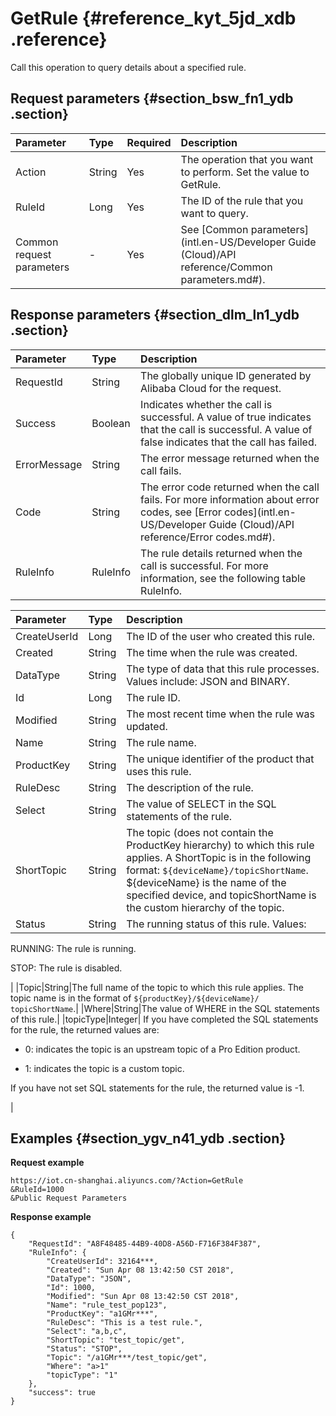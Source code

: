 # GetRule {#reference_kyt_5jd_xdb .reference}

Call this operation to query details about a specified rule.

## Request parameters {#section_bsw_fn1_ydb .section}

|Parameter|Type|Required|Description|
|:--------|:---|:-------|:----------|
|Action|String|Yes|The operation that you want to perform. Set the value to GetRule.|
|RuleId|Long|Yes|The ID of the rule that you want to query.|
|Common request parameters|-|Yes|See [Common parameters](intl.en-US/Developer Guide (Cloud)/API reference/Common parameters.md#).|

## Response parameters {#section_dlm_ln1_ydb .section}

|Parameter|Type|Description|
|:--------|:---|:----------|
|RequestId|String|The globally unique ID generated by Alibaba Cloud for the request.|
|Success|Boolean|Indicates whether the call is successful. A value of true indicates that the call is successful. A value of false indicates that the call has failed.|
|ErrorMessage|String|The error message returned when the call fails.|
|Code|String|The error code returned when the call fails. For more information about error codes, see [Error codes](intl.en-US/Developer Guide (Cloud)/API reference/Error codes.md#).|
|RuleInfo|RuleInfo|The rule details returned when the call is successful. For more information, see the following table RuleInfo.|

|Parameter|Type|Description|
|:--------|:---|:----------|
|CreateUserId|Long|The ID of the user who created this rule.|
|Created|String|The time when the rule was created.|
|DataType|String|The type of data that this rule processes. Values include: JSON and BINARY.|
|Id|Long|The rule ID.|
|Modified|String|The most recent time when the rule was updated.|
|Name|String|The rule name.|
|ProductKey|String|The unique identifier of the product that uses this rule.|
|RuleDesc|String|The description of the rule.|
|Select|String|The value of SELECT in the SQL statements of the rule.|
|ShortTopic|String|The topic \(does not contain the ProductKey hierarchy\) to which this rule applies. A ShortTopic is in the following format: `${deviceName}/topicShortName`. $\{deviceName\} is the name of the specified device, and topicShortName is the custom hierarchy of the topic.|
|Status|String| The running status of this rule. Values:

 RUNNING: The rule is running.

 STOP: The rule is disabled.

 |
|Topic|String|The full name of the topic to which this rule applies. The topic name is in the format of `${productKey}/${deviceName}/ topicShortName`.|
|Where|String|The value of WHERE in the SQL statements of this rule.|
|topicType|Integer| If you have completed the SQL statements for the rule, the returned values are:

 -   0: indicates the topic is an upstream topic of a Pro Edition product.

-   1: indicates the topic is a custom topic.


 If you have not set SQL statements for the rule, the returned value is -1.

 |

## Examples {#section_ygv_n41_ydb .section}

**Request example**

```
https://iot.cn-shanghai.aliyuncs.com/?Action=GetRule
&RuleId=1000
&Public Request Parameters
```

**Response example**

```
{
    "RequestId": "A8F48485-44B9-40D8-A56D-F716F384F387",
    "RuleInfo": {
        "CreateUserId": 32164***,
        "Created": "Sun Apr 08 13:42:50 CST 2018",
        "DataType": "JSON",
        "Id": 1000,
        "Modified": "Sun Apr 08 13:42:50 CST 2018",
        "Name": "rule_test_pop123",
        "ProductKey": "a1GMr***",
        "RuleDesc": "This is a test rule.",
        "Select": "a,b,c",
        "ShortTopic": "test_topic/get",
        "Status": "STOP",
        "Topic": "/a1GMr***/test_topic/get",
        "Where": "a>1"
        "topicType": "1"
    },
    "success": true
}
```

